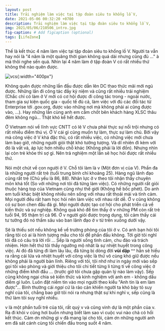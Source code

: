 ```yaml
---
layout: post
title: Trải nghiệm làm việc tại tập đoàn siêu to khổng lồ V,
date: 2021-05-06 00:32:20 +0700
description: Trải nghiệm làm việc tại tập đoàn siêu to khổng lồ V,
img: 2021/05/06/210506_intro.jpg
fig-caption: # Add figcaption (optional)
tags: [LifeZone]
---
```


Thế là kết thúc 4 năm làm việc tại tập đoàn siêu to khổng lồ V. Người ta vẫn hay nói là "4 năm là một quãng thời gian không quá dài nhưng cũng đủ ..." à mà thôi nghe sến quá. Nhìn lại 4 năm làm ở tập đoàn V có rất nhiều thứ không thể nào quên được.

![vcs]( {{site.url}}/assets/img/2021/05/06/210506_vcs.jpg){:width="400px"}

Không quên được những lần đầu được dẫn lên DC thao thức mãi mới ngủ được. Những lần đi công tác đầy kỷ niệm và cũng rất nhiều trải nghiệm (Chắc chỉ có làm ở V mới có cơ hội được đi công tác trong - ngoài nước, tham gia sự kiện quốc gia - quốc tế đủ cả, làm việc với đủ các đối tác từ Enterprise tới .gov.org, được vào những nơi mà không phải ai cũng được vào, ...). Hay những lần cùng anh em cắm chốt bên khách hàng XLSC thâu đêm không ngủ... Thật khó kể hết được.

Ở Vietnam nói về lĩnh vực CNTT có lẽ V chưa phải thực sự nổi trội nhưng có rất nhiều điểm thú vị. Ở V cái gì cũng muốn tự làm, thực sự làm chủ. Bởi vậy mà công việc ở V khá đặc thù, có rất nhiều việc, có những việc mới chưa làm bao giờ, những người giỏi thật khó tưởng tượng. Và dĩ nhiên đi kèm với đó là vất vả, áp lực hơn nhiều chỗ khác (Không phải là lời đồn). Nhưng nhìn lại còn trẻ khỏe thì sợ gì. Nên trả nghiệm một lần sẽ học hỏi được rất nhiều thứ.

Nói một chút về con người ở V. Chỗ tôi làm là v (Một đơn vị của V). Phần đa là những người rất trẻ (tuổi trung bình chỉ khoảng 25). Hàng ngũ lãnh đạo cũng rất trẻ (Chủ yếu là 86, 88). Nhân lực ở v theo tôi nhận thấy chuyên môn khá tốt (So với những nơi tôi đã từng làm việc). Có những người rất giỏi thuộc hàng top của Vietnam cũng như thế giới (Không hề bốc phét). Do anh em tuổi khác biệt không nhiều nên sống với nhau rất thoải mái và tỉnh cảm. Mọi người đều rất ham học hỏi nên làm việc với nhau rất dễ. Ở v cũng không có sự bon chen đấu đá gì. Mọi người được tạo cơ hội cho phát triển cả về kiến thức và sự nghiệp. Không quá khó để tìm thấy ở v những PM còn rất trẻ tuổi 94, 95 thậm trí cả 96. Ở v người giỏi được trọng dụng, tôi cảm thấy cái tư tưởng đó nó thấm sâu vào ban lãnh đạo ở v từ trên xuống dưới vậy.

Sẽ là thiếu sót nếu không kể về trưởng phòng của tôi ở v. Có anh bạn hỏi tôi rằng tôi có ai là hình tượng mẫu cho tôi để phấn đấu không. Tới giờ tôi nghĩ tôi đã có câu trả lời rồi ... Sếp là người sống tình cảm, chu đáo và trách nhiệm. Hơn hết thứ tôi thấy ngưỡng mộ nhất là sự nhiệt huyết trong công việc. Ai đó đã từng đi làm lâu lâu, đã từng bị dòng đời **vùi dập** ^^ hẳn sẽ hiểu ra rằng cái lửa và nhiệt huyết với công việc là thứ vô cùng khó giữ được nếu không phải là người bản lĩnh. Riêng với tôi, tôi nhớ như in ngày mới vào sếp gọi tôi vào phòng và giới thiệu cho tôi chi tiết từng li từng tí về công việc ở những điểm khởi đầu ... (trước giờ tôi chưa gặp quản lý nào làm vậy). Sếp cũng không ngại chia sẻ kiến thức và kinh nghiệm với anh em - không dấu diếm gì luôn. Luôn đặt niềm tin vào mọi người theo kiểu "Anh tin là em làm được"... Bình thường cái *ngại* cứ là rảo cản khiến người ta khó bày tỏ suy nghĩ của tôi, chẳng bao giờ tôi nói ra nhưng thật sự khi nghỉ v, sếp cũng là thứ làm tôi suy nghĩ nhiều. 

v là một phần tuổi trẻ của tôi, rất quý v và cũng vinh dự là một phần của v. Ra đi khỏi v cũng hơi buồn nhưng biết làm sao vì cuộc vui nào chả có hồi kết thúc. Cảm ơn những gì v đã mang lại cho tôi, cảm ơn những người anh em đã sát cánh cùng tôi chiến đấu trong suốt 4 năm.





